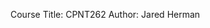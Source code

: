 <!-- API Link used from here https://ghibliapi.herokuapp.com/#section/Studio-Ghibli-API -->
Course Title: CPNT262
Author: Jared Herman
